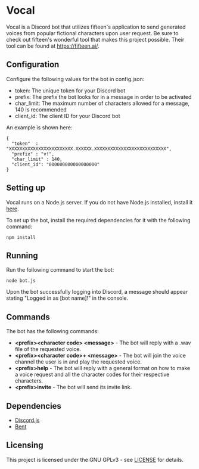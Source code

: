 # Vocal
Vocal is a Discord bot that utilizes fifteen's application to send generated voices from popular fictional characters upon user request. 
Be sure to check out fifteen's wonderful tool that makes this project possible. Their tool can be found at https://fifteen.ai/.

## Configuration
Configure the following values for the bot in config.json:
  * token: The unique token for your Discord bot
  * prefix: The prefix the bot looks for in a message in order to be activated
  * char_limit: The maximum number of characters allowed for a message, 140 is recommended
  * client_id: The client ID for your Discord bot

An example is shown here:
```
{ 
  "token"  : "XXXXXXXXXXXXXXXXXXXXXXXX.XXXXXX.XXXXXXXXXXXXXXXXXXXXXXXXXXX",
  "prefix" : "v!",
  "char_limit" : 140,
  "client_id": "000000000000000000"
}
```

## Setting up
Vocal runs on a Node.js server. If you do not have Node.js installed, install it [here](https://nodejs.org/en/download/).

To set up the bot, install the required dependencies for it with the following command:
```
npm install
```

## Running
Run the following command to start the bot:
```
node bot.js
```
Upon the bot successfully logging into Discord, a message should appear stating "Logged in as [bot name]!" in the console.

## Commands
The bot has the following commands:

 * **\<prefix\>\<character code\> \<message\>** - The bot will reply with a .wav file of the requested voice.
 * **\<prefix\>\<character code\>+ \<message\>** - The bot will join the voice channel the user is in and play the requested voice.
 * **\<prefix\>help** - The bot will reply with a general format on how to make a voice request and all the character codes for their respective characters.
 * **\<prefix\>invite** - The bot will send its invite link.
  
## Dependencies
  * [Discord.js](https://discord.js.org/)
  * [Bent](https://github.com/mikeal/bent)

## Licensing
This project is licensed under the GNU GPLv3 - see [LICENSE](https://raw.githubusercontent.com/Kipwisp/vocal/master/LICENSE?token=AOSFA3HRIRAR4EIZHD4QQC26RUHEO) for details.
